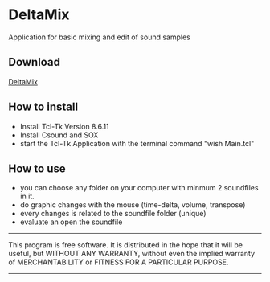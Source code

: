 # **DeltaMix**

Application for basic mixing and edit of sound samples 


## Download
[DeltaMix](https://github.com/Suppan/DeltaMix/releases/)

## How to install

- Install Tcl-Tk Version 8.6.11
- Install Csound and SOX
- start the Tcl-Tk Application with the terminal command "wish Main.tcl"

## How to use

- you can choose any folder on your computer with minmum 2 soundfiles in it.
- do graphic changes with the mouse (time-delta, volume, transpose)
- every changes is related to the soundfile folder (unique)
- evaluate an open the soundfile

*************
This program is free software. It is distributed in the hope that it will be useful, but WITHOUT ANY WARRANTY, without even the implied warranty of MERCHANTABILITY or FITNESS FOR A PARTICULAR PURPOSE. 
*************
